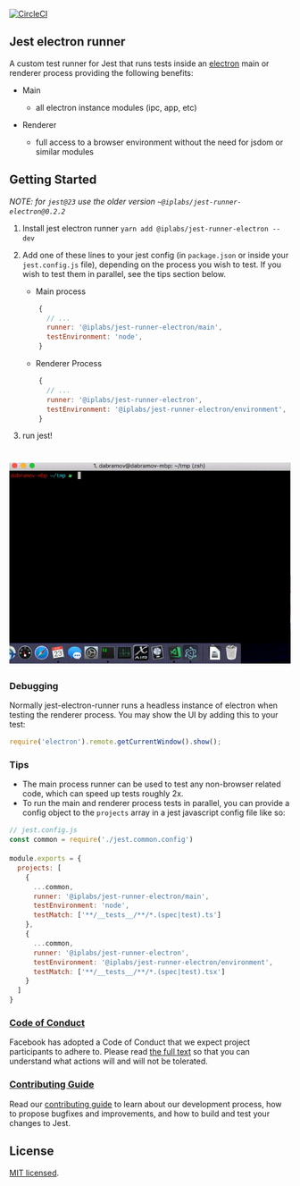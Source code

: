 [![CircleCI](https://circleci.com/gh/facebook-atom/jest-electron-runner.svg?style=svg)](https://circleci.com/gh/facebook-atom/jest-electron-runner)


## Jest electron runner
A custom test runner for Jest that runs tests inside an [electron](https://electronjs.org/) main or renderer process providing the following benefits:

- Main
  - all electron instance modules (ipc, app, etc)

- Renderer
  - full access to a browser environment without the need for jsdom or similar modules


## Getting Started

*NOTE: for `jest@23` use the older version `~@iplabs/jest-runner-electron@0.2.2`*

1. Install jest electron runner `yarn add @iplabs/jest-runner-electron --dev`
2. Add one of these lines to your jest config (in `package.json` or inside your `jest.config.js` file), depending on the process you wish to test. If you wish to test them in parallel, see the tips section below.

    - Main process
    ```js
        {
          // ...
          runner: '@iplabs/jest-runner-electron/main',
          testEnvironment: 'node',
        }
    ```
    - Renderer Process
    ```js
        {
          // ...
          runner: '@iplabs/jest-runner-electron',
          testEnvironment: '@iplabs/jest-runner-electron/environment',
        }
    ```
3. run jest!


<h1 align="center">
    <img src="https://raw.githubusercontent.com/aaronabramov/gifs/master/jest_electron_runner_seutup.gif" />
</h1>

### Debugging
Normally jest-electron-runner runs a headless instance of electron when testing the renderer process. You may show the UI by adding this to your test:
```js
require('electron').remote.getCurrentWindow().show();
```

### Tips
- The main process runner can be used to test any non-browser related code, which can speed up tests roughly 2x.
- To run the main and renderer process tests in parallel, you can provide a config object to the `projects` array in a jest javascript config file like so:
```js
// jest.config.js
const common = require('./jest.common.config')

module.exports = {
  projects: [
    {
      ...common,
      runner: '@iplabs/jest-runner-electron/main',
      testEnvironment: 'node',
      testMatch: ['**/__tests__/**/*.(spec|test).ts']
    },
    {
      ...common,
      runner: '@iplabs/jest-runner-electron',
      testEnvironment: '@iplabs/jest-runner-electron/environment',
      testMatch: ['**/__tests__/**/*.(spec|test).tsx']
    }
  ]
}
```

### [Code of Conduct](https://code.facebook.com/codeofconduct)

Facebook has adopted a Code of Conduct that we expect project participants to adhere to. Please read [the full text](https://code.facebook.com/codeofconduct) so that you can understand what actions will and will not be tolerated.

### [Contributing Guide](CONTRIBUTING.md)

Read our [contributing guide](CONTRIBUTING.md) to learn about our development process, how to propose bugfixes and improvements, and how to build and test your changes to Jest.

## License

[MIT licensed](./LICENSE).
